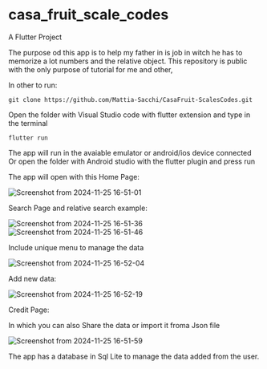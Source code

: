 # casa_fruit_scale_codes

A Flutter Project

The purpose od this app is to help my father in is job in witch he has to memorize a lot numbers and the relative object.
This repository is public with the only purpose of tutorial for me and other,

In other to run:
```
git clone https://github.com/Mattia-Sacchi/CasaFruit-ScalesCodes.git
```
Open the folder with Visual Studio code with flutter extension and type in the terminal
```
flutter run
```


The app will run in the avaiable emulator or android/ios device connected
Or open the folder with Android studio with the flutter plugin and press run

The app will open with this Home Page:

![Screenshot from 2024-11-25 16-51-01](https://github.com/user-attachments/assets/cdfdda64-e400-4416-84c0-0cc0ac9ccf5c)

Search Page and relative search example:

![Screenshot from 2024-11-25 16-51-36](https://github.com/user-attachments/assets/8da2824f-d9d7-4afe-a899-474be347fdeb)
![Screenshot from 2024-11-25 16-51-46](https://github.com/user-attachments/assets/01f9cf8a-fbce-4d92-9195-18b54e72a290)

Include unique menu to manage the data

![Screenshot from 2024-11-25 16-52-04](https://github.com/user-attachments/assets/551487a7-0bc0-4aa5-b436-a6260bc05af0)

Add new data:

![Screenshot from 2024-11-25 16-52-19](https://github.com/user-attachments/assets/c8c9ae46-f1ee-4af0-b248-1b1222087102)

Credit Page:

In which you can also Share the data or import it froma Json file

![Screenshot from 2024-11-25 16-51-59](https://github.com/user-attachments/assets/af01f2db-836b-4d6a-9c17-d549acf47f79)

The app has a database in Sql Lite to manage the data added from the user.
